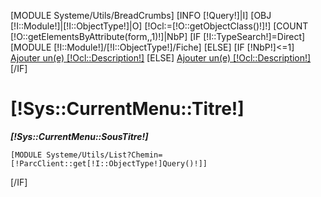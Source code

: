 [MODULE Systeme/Utils/BreadCrumbs]
[INFO [!Query!]|I]
[OBJ [!I::Module!]|[!I::ObjectType!]|O]
[!Ocl:=[!O::getObjectClass()!]!]
[COUNT [!O::getElementsByAttribute(form,,1)!]|NbP]
[IF [!I::TypeSearch!]=Direct]
    [MODULE [!I::Module!]/[!I::ObjectType!]/Fiche]
[ELSE]
[IF [!NbP!]<=1]
    <a href="/[!Sys::getMenu([!I::Module!]/[!I::ObjectType!])!]/Form" data-title="Ajouter [!O::getDescription()!]" class="btn btn-danger pull-right btn-lg popup"><span class="glyphicon glyphicon-plus" aria-hidden="true" ></span> Ajouter un(e) [!Ocl::Description!]</a>
[ELSE]
<a href="/[!Sys::getMenu([!I::Module!]/[!I::ObjectType!])!]/Form" data-title="Ajouter [!O::getDescription()!]" class="btn btn-danger pull-right btn-lg popup"><span class="glyphicon glyphicon-plus" aria-hidden="true" ></span> Ajouter un(e) [!Ocl::Description!]</a>
[/IF]
    <h1>[!Sys::CurrentMenu::Titre!]</h1>
    <i><b>[!Sys::CurrentMenu::SousTitre!]</b></i>

    [MODULE Systeme/Utils/List?Chemin=[!ParcClient::get[!I::ObjectType!]Query()!]]
[/IF]